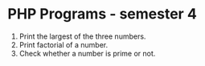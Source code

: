 # PHP Programs - semester 4
1. Print the largest of the three numbers.
2. Print factorial of a number.
3. Check whether a number is prime or not.
